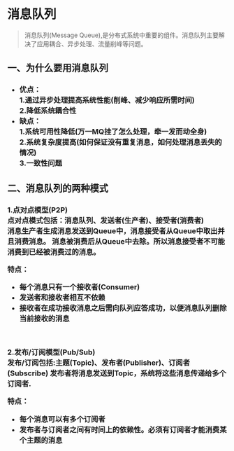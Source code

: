 # 消息队列
> 消息队列(Message Queue),是分布式系统中重要的组件。消息队列主要解决了应用耦合、异步处理、流量削峰等问题。

## 一、为什么要用消息队列

<h3>

- 优点：<br>
1.通过异步处理提高系统性能(削峰、减少响应所需时间)<br>
2.降低系统耦合性<br>
- 缺点：<br>
1.系统可用性降低(万一MQ挂了怎么处理，牵一发而动全身)<br>
2.系统复杂度提高(如何保证没有重复消息，如何处理消息丢失的情况)<br>
3.一致性问题<br>

</h3>

## 二、消息队列的两种模式

<h3>
1.点对点模型(P2P)<br>
点对点模式包括：消息队列、发送者(生产者)、接受者(消费者)<br>
消息生产者生成消息发送到Queue中，消息接受者从Queue中取出并且消费消息。
消息被消费后从Queue中去除。所以消息接受者不可能消费到已经被消费过的消息。<br>

特点：
- 每个消息只有一个接收者(Consumer)
- 发送者和接收者相互不依赖
- 接收者在成功接收消息之后需向队列应答成功，以便消息队列删除当前接收的消息
<br>

2.发布/订阅模型(Pub/Sub)<br>
发布/订阅包括:主题(Topic)、发布者(Publisher)、订阅者(Subscribe)
发布者将消息发送到Topic，系统将这些消息传递给多个订阅者.

特点：
- 每个消息可以有多个订阅者
- 发布者与订阅者之间有时间上的依赖性。必须有订阅者才能消费某个主题的消息

</h3>

